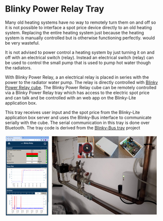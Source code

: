 # Blinky Power Relay Tray
Many old heating systems have no way to remotely turn them on and off so it is not possible to interface a spot price device directly to an old heating system. Replacing the entire heating system just because the heating system is manually controlled  but is otherwise functioning perfectly. would be very wasteful. 

It is not advised to power control a heating system by just turning it on and off with an electrical switch (relay). Instead an electrical switch (relay) can be used to control the  small pump that is used to pump hot water though the radiators.

With Blinky Power Relay, a an electrical relay is placed in series with the power to the radiator water pump. The relay is directly controlled with [Blinky Power Relay cube](https://github.com/blinky-lite-energy-exchange/blinky-power-relay-cube). The Blinky Power Relay cube can be remotely controlled via a Blinky Power Relay tray which has access to the electric spot price and can talk and be controlled with an web app on the Blinky-Lite application box.

This tray receives user input and the spot price from the Blinky-Lite application box server and uses the Blinky-Bus interface to communicate serially with the cube. The serial communication in this tray is done over Bluetooth. The tray code is derived from the [Blinky-Bus tray](https://github.com/Blinky-Lite-Exchange/blinky-bus-tray) project

<img src="doc/blinkyRelay.png"/><br>

